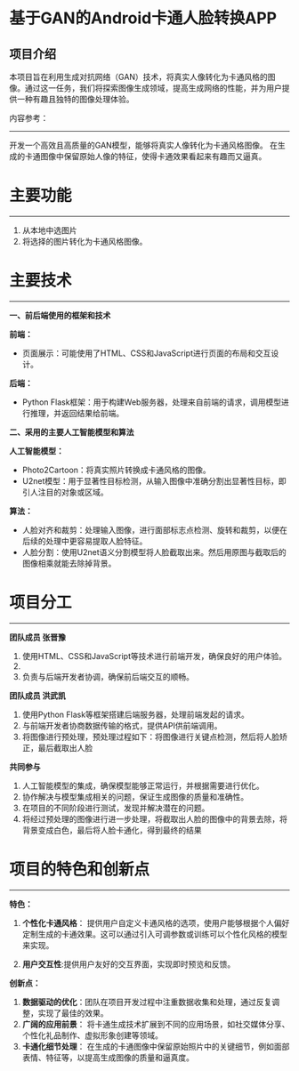 # 基于GAN的Android卡通人脸转换APP
## 项目介绍


本项目旨在利用生成对抗网络（GAN）技术，将真实人像转化为卡通风格的图像。通过这一任务，我们将探索图像生成领域，提高生成网络的性能，并为用户提供一种有趣且独特的图像处理体验。

内容参考：

---

开发一个高效且高质量的GAN模型，能够将真实人像转化为卡通风格图像。
在生成的卡通图像中保留原始人像的特征，使得卡通效果看起来有趣而又逼真。


# 主要功能


---

1. 从本地中选图片
2. 将选择的图片转化为卡通风格图像。


# 主要技术



---

**一、前后端使用的框架和技术**

**前端：**

- 页面展示：可能使用了HTML、CSS和JavaScript进行页面的布局和交互设计。

**后端：**

- Python Flask框架：用于构建Web服务器，处理来自前端的请求，调用模型进行推理，并返回结果给前端。

**二、采用的主要人工智能模型和算法**

**人工智能模型：**

- Photo2Cartoon：将真实照片转换成卡通风格的图像。
- U2net模型：用于显著性目标检测，从输入图像中准确分割出显著性目标，即引人注目的对象或区域。

**算法：**


- 人脸对齐和裁剪：处理输入图像，进行面部标志点检测、旋转和裁剪，以便在后续的处理中更容易提取人脸特征。
- 人脸分割：使用U2net语义分割模型将人脸截取出来。然后用原图与截取后的图像相乘就能去除掉背景。



  

# 项目分工



---

**团队成员 张晋豫**

   
1. 使用HTML、CSS和JavaScript等技术进行前端开发，确保良好的用户体验。
2. 
3. 负责与后端开发者协调，确保前后端交互的顺畅。

**团队成员 洪武凯**

1. 使用Python Flask等框架搭建后端服务器，处理前端发起的请求。
2. 与前端开发者协商数据传输的格式，提供API供前端调用。
3. 将图像进行预处理，预处理过程如下：将图像进行关键点检测，然后将人脸矫正，最后截取出人脸

**共同参与**
1. 人工智能模型的集成，确保模型能够正常运行，并根据需要进行优化。
2. 协作解决与模型集成相关的问题，保证生成图像的质量和准确性。
3. 在项目的不同阶段进行测试，发现并解决潜在的问题。
4. 将经过预处理的图像进行进一步处理，将截取出人脸的图像中的背景去除，将背景变成白色，最后将人脸卡通化，得到最终的结果

# 项目的特色和创新点



---

**特色：**

1. **个性化卡通风格**： 提供用户自定义卡通风格的选项，使用户能够根据个人偏好定制生成的卡通效果。这可以通过引入可调参数或训练可以个性化风格的模型来实现。

2. **用户交互性**:提供用户友好的交互界面，实现即时预览和反馈。


**创新点：**

1. **数据驱动的优化**：团队在项目开发过程中注重数据收集和处理，通过反复调整，实现了最佳的效果。
2. **广阔的应用前景**： 将卡通生成技术扩展到不同的应用场景，如社交媒体分享、个性化礼品制作、虚拟形象创建等领域。
3. **卡通化细节处理**： 在生成的卡通图像中保留原始照片中的关键细节，例如面部表情、特征等，以提高生成图像的质量和逼真度。


